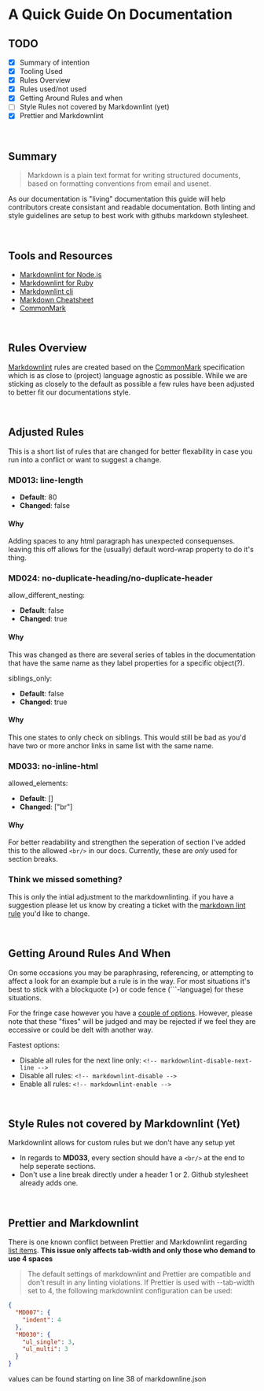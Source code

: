 # A Quick Guide On Documentation

## TODO

- [X] Summary of intention
- [X] Tooling Used
- [X] Rules Overview
- [X] Rules used/not used
- [X] Getting Around Rules and when
- [ ] Style Rules not covered by Markdownlint (yet)
- [X] Prettier and Markdownlint

<br/>

## Summary

> Markdown is a plain text format for writing structured documents, based on formatting conventions from email and usenet.

As our documentation is "living" documentation this guide will help contributors
create consistant and readable documentation. Both linting and style guidelines are setup to best work with githubs markdown stylesheet.

<br/>

## Tools and Resources

- [Markdownlint for Node.js]
- [Markdownlint for Ruby]
- [Markdownlint cli]
- [Markdown Cheatsheet]
- [CommonMark]

<br/>

## Rules Overview

[Markdownlint][Markdownlint for Node.js] rules are created based on the [CommonMark] specification which is as close to (project) language agnostic as possible. While we are sticking as closely to the default as possible a few rules have been adjusted to better fit our documentations style.

<br/>

## Adjusted Rules

This is a short list of rules that are changed for better flexability in case you run into a conflict or want to suggest a change.

### MD013: line-length

- **Default**: 80
- **Changed**: false

#### Why

Adding spaces to any html paragraph has unexpected consequenses. leaving this off allows for the (usually) default word-wrap property to do it's thing.

### MD024: no-duplicate-heading/no-duplicate-header

allow_different_nesting:

- **Default**: false
- **Changed**: true

#### Why

This was changed as there are several series of tables in the documentation that have the same name as they label properties for a specific object(?).

siblings_only:

- **Default**: false
- **Changed**: true

#### Why

This one states to only check on siblings. This would still be bad as you'd have two or more anchor links in same list with the same name.

### MD033: no-inline-html

allowed_elements:

- **Default**: []
- **Changed**: ["br"]

#### Why

For better readability and strengthen the seperation of section I've added this to the allowed `<br/>` in our docs. Currently, these are *only* used for section breaks.

### Think we missed something?

This is only the intial adjustment to the markdownlinting. if you have a suggestion please let us know by creating a ticket with the [markdown lint rule][rules] you'd like to change.

<br/>

## Getting Around Rules And When

On some occasions you may be paraphrasing, referencing, or attempting to affect a look for an example but a rule is in the way. For most situations it's best to stick with a blockquote (\>) or code fence (\`\`\`-language) for these situations.

For the fringe case however you have a [couple of options][disable rules]. However, please note that these "fixes" will be judged and may be rejected if we feel they are eccessive or could be delt with another way.

Fastest options:

- Disable all rules for the next line only: `<!-- markdownlint-disable-next-line -->`
- Disable all rules: `<!-- markdownlint-disable -->`
- Enable all rules: `<!-- markdownlint-enable -->`

<br/>

## Style Rules not covered by Markdownlint (Yet)

Markdownlint allows for custom rules but we don't have any setup yet

- In regards to **MD033**, every section should have a `<br/>` at the end to help seperate sections.
- Don't use a line break directly under a header 1 or 2. Github stylesheet already adds one.

<br/>

## Prettier and Markdownlint

There is one known conflict between Prettier and Markdownlint regarding [list items](https://github.com/DavidAnson/markdownlint/blob/main/doc/Prettier.md).
 **This issue only affects tab-width and only those who demand to use 4 spaces**

> The default settings of markdownlint and Prettier are compatible and don't result in any linting violations. If Prettier is used with --tab-width set to 4, the following markdownlint configuration can be used:

```json
{
  "MD007": {
    "indent": 4
  },
  "MD030": {
    "ul_single": 3,
    "ul_multi": 3
  }
}
```

values can be found starting on line 38 of markdownline.json

[Markdownlint for Node.js]: https://github.com/DavidAnson/markdownlint "Markdownlint for Node.js"
[Markdownlint for Ruby]: https://github.com/markdownlint/markdownlint "Markdownlint for Ruby"
[Markdownlint cli]: https://github.com/igorshubovych/markdownlint-cli "Markdownlint cli"
[Markdown Cheatsheet]: https://www.markdownguide.org/cheat-sheet/ "Markdown Cheatsheet"
[CommonMark]: https://commonmark.org/ "CommonMark"
[rules]: https://github.com/DavidAnson/markdownlint/blob/main/doc/Rules.md "markdownlint rules documenation"
[disable rules]: https://github.com/DavidAnson/markdownlint#configuration "list of inline disable tags"
